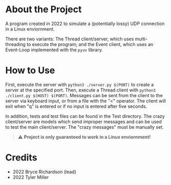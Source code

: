 # About the Project
A program created in 2022 to simulate a (potentially lossy) UDP connection in a Linux enviornment. 

There are two variants: The Thread client/server, which uses multi-threading to execute the program; 
and the Event client, which uses an Event-Loop implemented with the `pyuv` library.

# How to Use
First, execute the server with `python3 ./server.py $(PORT)` to create a server at the specified port. Then, execute a Thread client with `python3 ./client.py $(HOST) $(PORT)`. 
Messages can be sent from the client to the server via keyboard input, or from a file with the "<" operator. The client will exit when "q" is entered or if no input is entered after five seconds.

In addition, tests and test files can be found in the Test directory. The crazy client/server are models which send improper messages and can be used to test the main client/server. The "crazy messages" must be manually set.

> :warning: **Project is only guaranteed to work in a Linux enviornment!**

# Credits
- 2022 Bryce Richardson (lead)
- 2022 Tyler Miller